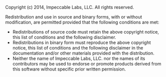 Copyright (c) 2014, Impeccable Labs, LLC. All rights reserved.

Redistribution and use in source and binary forms, with or without modification, are permitted provided that the following conditions are met:
- Redistributions of source code must retain the above copyright notice, this list of conditions and the following disclaimer.
- Redistributions in binary form must reproduce the above copyright notice, this list of conditions and the following disclaimer in the documentation and/or other materials provided with the distribution.
- Neither the name of Impeccable Labs, LLC. nor the names of its contributors may be used to endorse or promote products derived from this software without specific prior written permission.